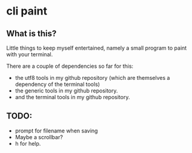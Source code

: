 # cli paint

## What is this?

Little things to keep myself entertained, namely a small program to paint with your terminal.

There are a couple of dependencies so far for this:

- the utf8 tools in my github repository (which are themselves a dependency of 
	the terminal tools)
- the generic tools in my github repository.
- and the terminal tools in my github repository.

## TODO:

- prompt for filename when saving
- Maybe a scrollbar?
- h for help.
